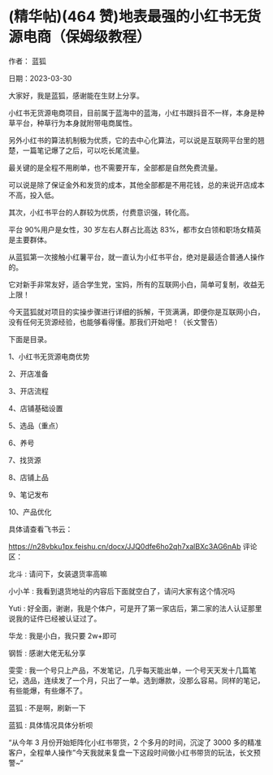 
# (精华帖)(464 赞)地表最强的小红书无货源电商（保姆级教程）

作者：  蓝狐

日期：2023-03-30

大家好，我是蓝狐，感谢能在生财上分享。

小红书无货源电商项目，目前属于蓝海中的蓝海，小红书跟抖音不一样，本身是种草平台，种草行为本身就附带电商属性。

 

 

另外小红书的算法机制极为优质，它的去中心化算法，可以说是互联网平台里的翘楚，一篇笔记爆了之后，可以吃长尾流量。

最关键的是全程不用刷单，也不需要开车，全部都是自然免费流量。

可以说是除了保证金外和发货的成本，其他全部都是不用花钱，总的来说开店成本不高，投入低。

其次，小红书平台的人群较为优质，付费意识强，转化高。

平台 90%用户是女性，30 岁左右人群占比高达 83%，都市女白领和职场女精英是主要群体。

从蓝狐第一次接触小红薯平台，就一直认为小红书平台，绝对是最适合普通人操作的。

它对新手非常友好，适合学生党，宝妈，所有的互联网小白，简单可复制，收益无上限！

今天蓝狐就对项目的实操步骤进行详细的拆解，干货满满，即便你是互联网小白，没有任何无货源经验，也能够看得懂。那我们开始吧！（长文警告）

下面是目录。

1、小红书无货源电商优势

2、开店准备

3、开店流程

 

 

4、店铺基础设置

5、选品（重点）

6、养号

7、找货源

8、店铺上品

9、笔记发布

10、产品优化

具体请查看飞书云：

https://n28vbku1px.feishu.cn/docx/JJQ0dfe6ho2qh7xalBXc3AG6nAb 评论区：

北斗 : 请问下，女装退货率高嘛

小小羊 : 我看到退货地址的内容后下面就空白了，请问大家有这个情况吗

Yuti : 好全面，谢谢，我是个体户，可是开了第一家店后，第二家的法人认证那里说我的证件已经被认证过了。

华龙 : 我是小白，我只要 2w+即可

钢哲 : 感谢大佬无私分享

雯雯 : 我一个号只上产品，不发笔记，几乎每天能出单，一个号天天发十几篇笔记，选品，连续发了一个月，只出了一单。选到爆款，没那么容易。同样的笔记，有些能爆，有些爆不了。

蓝狐 : 不是啊，刷新一下

蓝狐 : 具体情况具体分析呗

 

 

“从今年 3 月份开始矩阵化小红书带货，2 个多月的时间，沉淀了 3000 多的精准客户，全程单人操作”今天我就来复盘一下这段时间做小红书带货的玩法，长文预警~“

